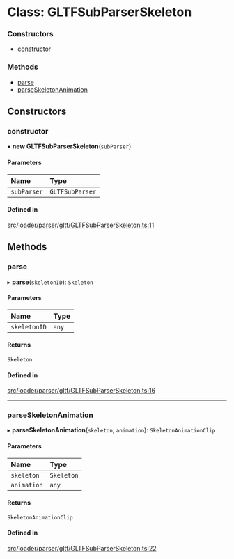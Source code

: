 # Class: GLTFSubParserSkeleton


### Constructors

- [constructor](GLTFSubParserSkeleton.md#constructor)

### Methods

- [parse](GLTFSubParserSkeleton.md#parse)
- [parseSkeletonAnimation](GLTFSubParserSkeleton.md#parseskeletonanimation)

## Constructors

### constructor

• **new GLTFSubParserSkeleton**(`subParser`)

#### Parameters

| Name | Type |
| :------ | :------ |
| `subParser` | `GLTFSubParser` |

#### Defined in

[src/loader/parser/gltf/GLTFSubParserSkeleton.ts:11](https://github.com/Orillusion/orillusion/blob/main/src/loader/parser/gltf/GLTFSubParserSkeleton.ts#L11)

## Methods

### parse

▸ **parse**(`skeletonID`): `Skeleton`

#### Parameters

| Name | Type |
| :------ | :------ |
| `skeletonID` | `any` |

#### Returns

`Skeleton`

#### Defined in

[src/loader/parser/gltf/GLTFSubParserSkeleton.ts:16](https://github.com/Orillusion/orillusion/blob/main/src/loader/parser/gltf/GLTFSubParserSkeleton.ts#L16)

___

### parseSkeletonAnimation

▸ **parseSkeletonAnimation**(`skeleton`, `animation`): `SkeletonAnimationClip`

#### Parameters

| Name | Type |
| :------ | :------ |
| `skeleton` | `Skeleton` |
| `animation` | `any` |

#### Returns

`SkeletonAnimationClip`

#### Defined in

[src/loader/parser/gltf/GLTFSubParserSkeleton.ts:22](https://github.com/Orillusion/orillusion/blob/main/src/loader/parser/gltf/GLTFSubParserSkeleton.ts#L22)
